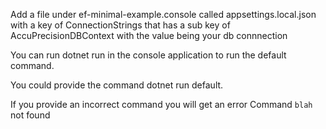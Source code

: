 Add a file under ef-minimal-example.console called appsettings.local.json with a
key of ConnectionStrings that has a sub key of AccuPrecisionDBContext with the
value being your db connnection

You can run dotnet run in the console application to run the default command.

You could provide the command dotnet run default.

If you provide an incorrect command you will get an error Command `blah` not
found
